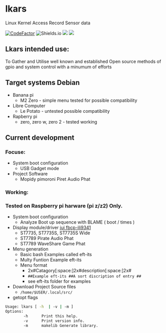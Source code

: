 
# lkars
Linux Kernel Access Record Sensor data

[![CodeFactor](https://www.codefactor.io/repository/github/tearran/lkars/badge)](https://www.codefactor.io/repository/github/tearran/lkars)
![Shields.io](https://img.shields.io/github/issues/Tearran/lkars)
![](https://img.shields.io/github/forks/Tearran/lkars)
![](https://img.shields.io/github/license/Tearran/lkars)

## Lkars intended use:

To Gather and Utilise well known and established Open source methods of gpio and system control with a minumum of efforts
   
## Target systems Debian

- Banana pi
   - M2 Zero - simple menu tested for possible compatibility
- Libre Computer
   - Le Potato - untested possible compatibility
- Rapberry pi 
   - zero, zero w, zero 2 - tested working

## Current development 
### Focuse:
- System boot configuration
   - USB Gadget mode
- Project Software
   - Mopidy pimoroni Piret Audio Phat
   
### Working:
### Tested on Raspberry pi harware (pi z/z2) Only.
- System boot configuration
   - Analyze Boot up sequence with BLAME ( boot / times )
- Display module/driver [juj fbcp-ili9341](https://github.com/juj/fbcp-ili9341)
   - ST7735, ST7735S, ST7735S Wide
   - ST7789 Pirate Audio Phat
   - ST7789 WaveShare Game Phat
- Menu generation
   - Basic bash Examples called eft-its
   - Multy Funtion Example eft-its
   - Menu format
      - 2x#Catagory[:space:]2x#description[:space:]2x# 
      - `##Example eft-its ##A sort discription of entry ##`
      - see eft-its folder for examples
- Download Project Source files
   - `/home/$USER/.local/src/` 
- getopt flags
      
```bash
Usage: lkars [ -h  | -v | -m ]
Options:
        -h      Print this help.
        -v      Print version info.
        -m      makelib Generate library.
```
